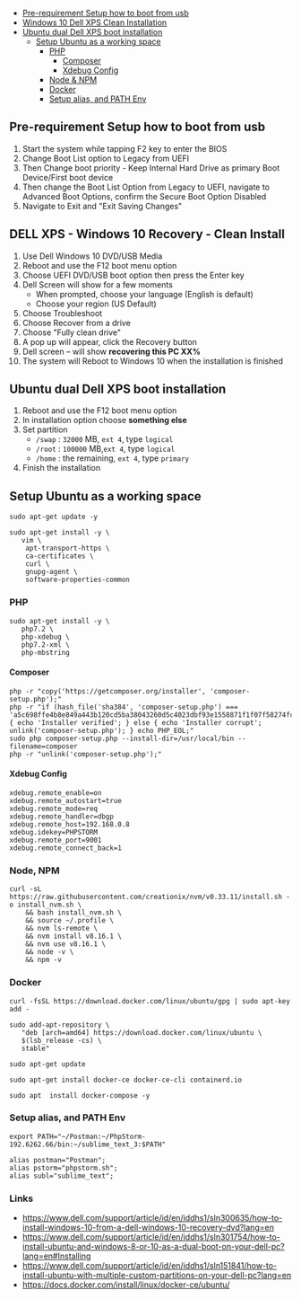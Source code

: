 - [Pre-requirement Setup how to boot from usb](#pre-requirement-setup-how-to-boot-from-usb)
- [Windows 10 Dell XPS Clean Installation](#dell-xps---windows-10-recovery---clean-install)
- [Ubuntu dual Dell XPS boot installation](#ubuntu-dual-dell-xps-boot-installation)
   - [Setup Ubuntu as a working space](#setup-ubuntu-as-a-working-space)
      - [PHP](#php)
         - [Composer](#composer)
         - [Xdebug Config](#xdebug-config)
      - [Node & NPM](#node-npm)
      - [Docker](#docker)
      - [Setup alias, and PATH Env](#setup-alias-and-path-env)

## Pre-requirement Setup how to boot from usb

1. Start the system while tapping F2 key to enter the BIOS
2. Change Boot List option to Legacy from UEFI
3. Then Change boot priority - Keep Internal Hard Drive as primary Boot Device/First boot device
4. Then change the Boot List Option from Legacy to UEFI, navigate to Advanced Boot Options, confirm the Secure Boot Option Disabled
5. Navigate to Exit and "Exit Saving Changes"


## DELL XPS - Windows 10 Recovery - Clean Install

1. Use Dell Windows 10 DVD/USB Media
2. Reboot and use the F12 boot menu option
3. Choose UEFI DVD/USB boot option then press the Enter key
4. Dell Screen will show for a few moments
   - When prompted, choose your language (English is default)
   - Choose your region (US Default)
5. Choose Troubleshoot
6. Choose Recover from a drive
7. Choose "Fully clean drive"
8. A pop up will appear, click the Recovery button
9. Dell screen – will show **recovering this PC XX%**
10. The system will Reboot to Windows 10 when the installation is finished

## Ubuntu dual Dell XPS boot installation

1. Reboot and use the F12 boot menu option
2. In installation option choose **something else**
3. Set partition
   - `/swap` : `32000` MB, `ext 4`, type `logical`
   - `/root` : `100000` MB,`ext 4`, type `logical`
   - `/home` : the remaining, `ext 4`, type `primary`
4. Finish the installation

## Setup Ubuntu as a working space

```
sudo apt-get update -y

sudo apt-get install -y \
   vim \
    apt-transport-https \
    ca-certificates \
    curl \
    gnupg-agent \
    software-properties-common
```

### PHP

```
sudo apt-get install -y \
   php7.2 \
   php-xdebug \
   php7.2-xml \
   php-mbstring
```

#### Composer

```
php -r "copy('https://getcomposer.org/installer', 'composer-setup.php');"
php -r "if (hash_file('sha384', 'composer-setup.php') === 'a5c698ffe4b8e849a443b120cd5ba38043260d5c4023dbf93e1558871f1f07f58274fc6f4c93bcfd858c6bd0775cd8d1') { echo 'Installer verified'; } else { echo 'Installer corrupt'; unlink('composer-setup.php'); } echo PHP_EOL;"
sudo php composer-setup.php --install-dir=/usr/local/bin --filename=composer
php -r "unlink('composer-setup.php');"
```

#### Xdebug Config

```
xdebug.remote_enable=on
xdebug.remote_autostart=true
xdebug.remote_mode=req
xdebug.remote_handler=dbgp
xdebug.remote_host=192.168.0.8
xdebug.idekey=PHPSTORM
xdebug.remote_port=9001
xdebug.remote_connect_back=1
```

### Node, NPM

```
curl -sL https://raw.githubusercontent.com/creationix/nvm/v0.33.11/install.sh -o install_nvm.sh \
	&& bash install_nvm.sh \
	&& source ~/.profile \
	&& nvm ls-remote \
	&& nvm install v8.16.1 \
	&& nvm use v8.16.1 \
	&& node -v \
	&& npm -v
```

### Docker

```
curl -fsSL https://download.docker.com/linux/ubuntu/gpg | sudo apt-key add -

sudo add-apt-repository \
   "deb [arch=amd64] https://download.docker.com/linux/ubuntu \
   $(lsb_release -cs) \
   stable"

sudo apt-get update

sudo apt-get install docker-ce docker-ce-cli containerd.io

sudo apt  install docker-compose -y
```

### Setup alias, and PATH Env

```
export PATH="~/Postman:~/PhpStorm-192.6262.66/bin:~/sublime_text_3:$PATH"

alias postman="Postman";
alias pstorm="phpstorm.sh";
alias subl="sublime_text";
```

### Links

- https://www.dell.com/support/article/id/en/iddhs1/sln300635/how-to-install-windows-10-from-a-dell-windows-10-recovery-dvd?lang=en
- https://www.dell.com/support/article/id/en/iddhs1/sln301754/how-to-install-ubuntu-and-windows-8-or-10-as-a-dual-boot-on-your-dell-pc?lang=en#Installing
- https://www.dell.com/support/article/id/en/iddhs1/sln151841/how-to-install-ubuntu-with-multiple-custom-partitions-on-your-dell-pc?lang=en
- https://docs.docker.com/install/linux/docker-ce/ubuntu/
